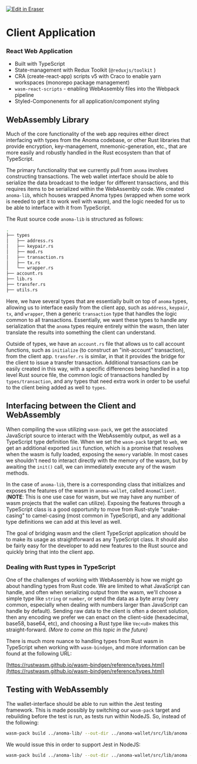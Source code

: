 <p><a target="_blank" href="https://app.eraser.io/workspace/bnmPKzzVqFvHMd9523Lc" id="edit-in-eraser-github-link"><img alt="Edit in Eraser" src="https://firebasestorage.googleapis.com/v0/b/second-petal-295822.appspot.com/o/images%2Fgithub%2FOpen%20in%20Eraser.svg?alt=media&amp;token=968381c8-a7e7-472a-8ed6-4a6626da5501"></a></p>

# Client Application
### React Web Application
- Built with TypeScript
- State-management with Redux Toolkit (`@reduxjs/toolkit` )
- CRA (create-react-app) scripts v5 with Craco to enable yarn workspaces (monorepo package management)
- `wasm-react-scripts`  - enabling WebAssembly files into the Webpack pipeline
- Styled-Componenents for all application/component styling
## WebAssembly Library
Much of the core functionality of the web app requires either direct interfacing with types from the Anoma codebase, or other Rust libraries that provide encryption, key-management, mnemonic-generation, etc., that are more easily and robustly handled in the Rust ecosystem than that of TypeScript.

The primary functionality that we currently pull from `anoma` involves constructing transactions. The web wallet interface should be able to serialize the data broadcast to the ledger for different transactions, and this requires items to be serialized within the WebAssembly code. We created `anoma-lib`, which houses wrapped Anoma types (wrapped when some work is needed to get it to work well with wasm), and the logic needed for us to be able to interface with it from TypeScript.

The Rust source code `anoma-lib` is structured as follows:

```bash
.
├── types
│   ├── address.rs
│   ├── keypair.rs
│   ├── mod.rs
│   ├── transaction.rs
│   ├── tx.rs
│   └── wrapper.rs
├── account.rs
├── lib.rs
├── transfer.rs
├── utils.rs
```
Here, we have several types that are essentially built on top of `anoma` types, allowing us to interface easily from the client app, such as `address`, `keypair`, `tx`, and `wrapper`, then a generic `transaction` type that handles the logic common to all transactions. Essentially, we want these types to handle any serialization that the `anoma` types require entirely within the wasm, then later translate the results into something the client can understand.

Outside of types, we have an `account.rs` file that allows us to call account functions, such as `initialize` (to construct an "init-account" transaction), from the client app. `transfer.rs` is similar, in that it provides the bridge for the client to issue a transfer transaction. Additional transactions can be easily created in this way, with a specific differences being handled in a top level Rust source file, the common logic of transactions handled by `types/transaction`, and any types that need extra work in order to be useful to the client being added as well to `types`.

## Interfacing between the Client and WebAssembly
When compiling the `wasm` utilizing `wasm-pack`, we get the associated JavaScript source to interact with the WebAssembly output, as well as a TypeScript type definition file. When we set the `wasm-pack` target to `web`, we get an additional exported `init` function, which is a promise that resolves when the wasm is fully loaded, exposing the `memory` variable. In most cases we shouldn't need to interact directly with the memory of the wasm, but by awaiting the `init()` call, we can immediately execute any of the wasm methods.

In the case of `anoma-lib`, there is a corresponding class that initializes and exposes the features of the wasm in `anoma-wallet`, called `AnomaClient`. (**NOTE**: This is one use case for wasm, but we may have any number of wasm projects that the wallet can utilize). Exposing the features through a TypeScript class is a good opportunity to move from Rust-style "snake-casing" to camel-casing (most common in TypeScript), and any additional type definitions we can add at this level as well.

The goal of bridging wasm and the client TypeScript application should be to make its usage as straightforward as any TypeScript class. It should also be fairly easy for the developer to add new features to the Rust source and quickly bring that into the client app.

### Dealing with Rust types in TypeScript
One of the challenges of working with WebAssembly is how we might go about handling types from Rust code. We are limited to what JavaScript can handle, and often when serializing output from the wasm, we'll choose a simple type like `string` or `number`, or send the data as a byte array (very common, especially when dealing with numbers larger than JavaScript can handle by default). Sending raw data to the client is often a decent solution, then any encoding we prefer we can enact on the client-side (hexadecimal, base58, base64, etc), and choosing a Rust type like `Vec<u8>` makes this straight-forward. _(More to come on this topic in the future)_

There is much more nuance to handling types from Rust wasm in TypeScript when working with `wasm-bindgen`, and more information can be found at the following URL:

[﻿https://rustwasm.github.io/wasm-bindgen/reference/types.html](https://rustwasm.github.io/wasm-bindgen/reference/types.html) 

## Testing with WebAssembly
The wallet-interface should be able to run within the Jest testing framework. This is made possibly by switching our `wasm-pack` target and rebuilding before the test is run, as tests run within NodeJS. So, instead of the following:

```bash
wasm-pack build ../anoma-lib/ --out-dir ../anoma-wallet/src/lib/anoma --out-name anoma --target web
```
We would issue this in order to support Jest in NodeJS:

```bash
wasm-pack build ../anoma-lib/ --out-dir ../anoma-wallet/src/lib/anoma --out-name anoma --target nodejs
```



<!--- Eraser file: https://app.eraser.io/workspace/bnmPKzzVqFvHMd9523Lc --->